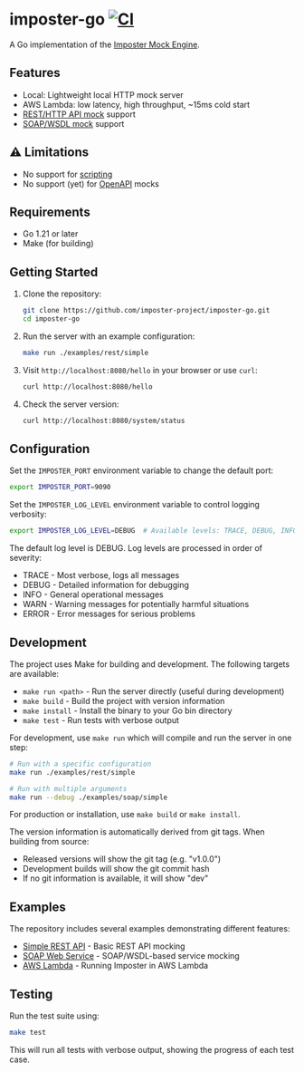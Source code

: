 # imposter-go [![CI](https://github.com/imposter-project/imposter-go/actions/workflows/ci.yml/badge.svg)](https://github.com/imposter-project/imposter-go/actions/workflows/ci.yml)

A Go implementation of the [Imposter Mock Engine](https://www.imposter.sh).

## Features

- Local: Lightweight local HTTP mock server
- AWS Lambda: low latency, high throughput, ~15ms cold start
- [REST/HTTP API mock](https://docs.imposter.sh/rest_plugin/) support
- [SOAP/WSDL mock](https://docs.imposter.sh/soap_plugin/) support

## ⚠️ Limitations

- No support for [scripting](https://docs.imposter.sh/scripting/)
- No support (yet) for [OpenAPI](https://docs.imposter.sh/openapi_plugin/) mocks

## Requirements

- Go 1.21 or later
- Make (for building)

## Getting Started

1. Clone the repository:
   ```bash
   git clone https://github.com/imposter-project/imposter-go.git
   cd imposter-go
   ```

2. Run the server with an example configuration:
   ```bash
   make run ./examples/rest/simple
   ```

3. Visit `http://localhost:8080/hello` in your browser or use `curl`:
   ```bash
   curl http://localhost:8080/hello
   ```

4. Check the server version:
   ```bash
   curl http://localhost:8080/system/status
   ```

## Configuration

Set the `IMPOSTER_PORT` environment variable to change the default port:
```bash
export IMPOSTER_PORT=9090
```

Set the `IMPOSTER_LOG_LEVEL` environment variable to control logging verbosity:
```bash
export IMPOSTER_LOG_LEVEL=DEBUG  # Available levels: TRACE, DEBUG, INFO, WARN, ERROR
```

The default log level is DEBUG. Log levels are processed in order of severity:
- TRACE - Most verbose, logs all messages
- DEBUG - Detailed information for debugging
- INFO - General operational messages
- WARN - Warning messages for potentially harmful situations
- ERROR - Error messages for serious problems

## Development

The project uses Make for building and development. The following targets are available:

- `make run <path>` - Run the server directly (useful during development)
- `make build` - Build the project with version information
- `make install` - Install the binary to your Go bin directory
- `make test` - Run tests with verbose output

For development, use `make run` which will compile and run the server in one step:
```bash
# Run with a specific configuration
make run ./examples/rest/simple

# Run with multiple arguments
make run --debug ./examples/soap/simple
```

For production or installation, use `make build` or `make install`.

The version information is automatically derived from git tags. When building from source:
- Released versions will show the git tag (e.g. "v1.0.0")
- Development builds will show the git commit hash
- If no git information is available, it will show "dev"

## Examples

The repository includes several examples demonstrating different features:

- [Simple REST API](examples/simple) - Basic REST API mocking
- [SOAP Web Service](examples/soap/simple) - SOAP/WSDL-based service mocking
- [AWS Lambda](examples/lambda) - Running Imposter in AWS Lambda

## Testing

Run the test suite using:
```bash
make test
```

This will run all tests with verbose output, showing the progress of each test case.